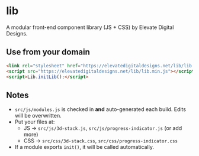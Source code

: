 # lib
A modular front-end component library (JS + CSS) by Elevate Digital Designs.

## Use from your domain
```html
<link rel="stylesheet" href="https://elevatedigitaldesigns.net/lib/lib.min.css">
<script src="https://elevatedigitaldesigns.net/lib/lib.min.js"></script>
<script>Lib.initLib();</script>
```

## Notes
- `src/js/modules.js` is checked in **and** auto-generated each build. Edits will be overwritten.
- Put your files at:
  - JS → `src/js/3d-stack.js`, `src/js/progress-indicator.js` (or add more)
  - CSS → `src/css/3d-stack.css`, `src/css/progress-indicator.css`
- If a module exports `init()`, it will be called automatically.

